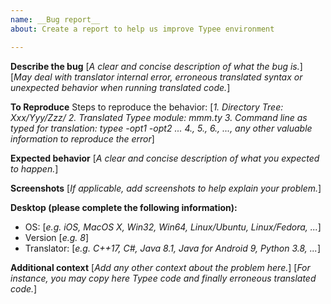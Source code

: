 ```yaml
---
name: __Bug report__
about: Create a report to help us improve Typee environment

---
```


**Describe the bug**
[_A clear and concise description of what the bug is._]
[_May deal with translator internal error, 
erroneous translated syntax or unexpected behavior 
when running translated code._]

**To Reproduce**
Steps to reproduce the behavior:
[_1. Directory Tree: Xxx/Yyy/Zzz/
 2. Translated Typee module: mmm.ty
 3. Command line as typed for translation: typee -opt1 -opt2 ...
 4., 5., 6., ..., any other valuable information to reproduce the error_]

**Expected behavior**
[_A clear and concise description of what you expected to happen._]

**Screenshots**
[_If applicable, add screenshots to help explain your problem._]

**Desktop (please complete the following information):**
 - OS: [_e.g. iOS, MacOS X, Win32, Win64, Linux/Ubuntu, Linux/Fedora, ..._]
 - Version [_e.g. 8_]
 - Translator: [_e.g. C++17, C#, Java 8.1, Java for Android 9, Python 3.8, ..._]

**Additional context**
[_Add any other context about the problem here._]
[_For instance, you may copy here Typee code and finally erroneous translated code._]
